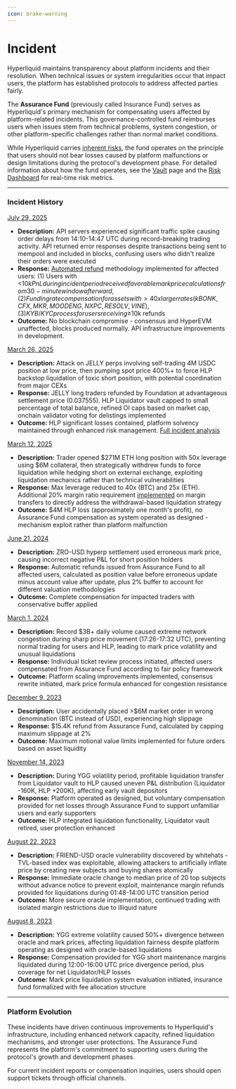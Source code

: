 ```yaml
---
icon: brake-warning
---
```


# Incident

Hyperliquid maintains transparency about platform incidents and their resolution. When technical issues or system irregularities occur that impact users, the platform has established protocols to address affected parties fairly.

The **Assurance Fund** (previously called Insurance Fund) serves as Hyperliquid's primary mechanism for compensating users affected by platform-related incidents. This governance-controlled fund reimburses users when issues stem from technical problems, system congestion, or other platform-specific challenges rather than normal market conditions.

While Hyperliquid carries [inherent risks](https://hyperliquid.gitbook.io/hyperliquid-docs/risks), the fund operates on the principle that users should not bear losses caused by platform malfunctions or design limitations during the protocol's development phase. For detailed information about how the fund operates, see the [Vault](../../../architecture/hypercore/vault.md#id-2.-protocol-vaults-assistance-fund-af) page and the [Risk Dashboard](https://data.asxn.xyz/dashboard/hl-risk-metrics) for real-time risk metrics.

***

### Incident History

[July 29, 2025](https://x.com/Sakrexer/status/1950552205305815398)

* **Description:** API servers experienced significant traffic spike causing order delays from 14:10-14:47 UTC during record-breaking trading activity. API returned error responses despite transactions being sent to mempool and included in blocks, confusing users who didn't realize their orders were executed
* **Response:** [Automated refund](https://x.com/pana067/status/1952295385713541318) methodology implemented for affected users: (1) Users with <$10k PnL during incident period received favorable mark price calculations from 30-minute window afterward, (2) Funding rate compensation for assets with >40x larger rates (kBONK, CFX, MKR, MOODENG, NXPC, RESOLV, VINE), (3) KYB/KYC process for users receiving ≥$10k refunds
* **Outcome:** No blockchain compromise - consensus and HyperEVM unaffected, blocks produced normally. API infrastructure improvements in development.

[March 26, 2025](https://x.com/HyperliquidX/status/1905319339991204263)

* **Description:** Attack on JELLY perps involving self-trading 4M USDC position at low price, then pumping spot price 400%+ to force HLP backstop liquidation of toxic short position, with potential coordination from major CEXs
* **Response:** JELLY long traders refunded by Foundation at advantageous settlement price (0.037555). HLP Liquidator vault capped to small percentage of total balance, refined OI caps based on market cap, onchain validator voting for delistings implemented
* **Outcome:** HLP significant losses contained, platform solvency maintained through enhanced risk management. [Full incident analysis](2025-26-03.md)

[March 12, 2025](https://x.com/threesigmaxyz/status/1899798137000145067)

* **Description:** Trader opened $271M ETH long position with 50x leverage using $6M collateral, then strategically withdrew funds to force liquidation while hedging short on external exchange, exploiting liquidation mechanics rather than technical vulnerabilities
* **Response:** Max leverage reduced to 40x (BTC) and 25x (ETH). Additional 20% margin ratio requirement [implemented](https://x.com/HyperliquidX/status/1900199063880171578) on margin transfers to directly address the withdrawal-based liquidation strategy
* **Outcome:** $4M HLP loss (approximately one month's profit), no Assurance Fund compensation as system operated as designed - mechanism exploit rather than platform malfunction

[June 21, 2024](https://discord.com/channels/1029781241702129716/1030197017655394447/1253396026753028138)

* **Description:** ZRO-USD hyperp settlement used erroneous mark price, causing incorrect negative P\&L for short position holders
* **Response:** Automatic refunds issued from Assurance Fund to all affected users, calculated as position value before erroneous update minus account value after update, plus 2% buffer to account for different valuation methodologies
* **Outcome:** Complete compensation for impacted traders with conservative buffer applied

[March 1, 2024](https://discord.com/channels/1029781241702129716/1030197017655394447/1212840955980550256)

* **Description:** Record $3B+ daily volume caused extreme network congestion during sharp price movement (17:26-17:32 UTC), preventing normal trading for users and HLP, leading to mark price volatility and unusual liquidations
* **Response:** Individual ticket review process initiated, affected users compensated from Assurance Fund according to fair policy framework
* **Outcome:** Platform scaling improvements implemented, consensus rewrite initiated, mark price formula enhanced for congestion resistance

[December 9, 2023](https://discord.com/channels/1029781241702129716/1030197017655394447/1182798702415462492)

* **Description:** User accidentally placed >$6M market order in wrong denomination (BTC instead of USD), experiencing high slippage
* **Response:** $15.4K refund from Assurance Fund, calculated by capping maximum slippage at 2%
* **Outcome:** Maximum notional value limits implemented for future orders based on asset liquidity

[November 14, 2023](https://discord.com/channels/1029781241702129716/1030197017655394447/1173693112913231902)

* **Description:** During YGG volatility period, profitable liquidation transfer from Liquidator vault to HLP caused uneven P\&L distribution (Liquidator -160K, HLP +200K), affecting early vault depositors
* **Response:** Platform operated as designed, but voluntary compensation provided for net losses through Assurance Fund to support unfamiliar users and early supporters
* **Outcome:** HLP integrated liquidation functionality, Liquidator vault retired, user protection enhanced

[August 22, 2023](https://x.com/HyperliquidX/status/1695102033437544783)

* **Description:** FRIEND-USD oracle vulnerability discovered by whitehats - TVL-based index was exploitable, allowing attackers to artificially inflate price by creating new subjects and buying shares atomically
* **Response:** Immediate oracle change to median price of 20 top subjects without advance notice to prevent exploit, maintenance margin refunds provided for liquidations during 01:48-14:00 UTC transition period
* **Outcome:** More secure oracle implementation, continued trading with isolated margin restrictions due to illiquid nature

[August 8, 2023](https://discord.com/channels/1029781241702129716/1030197017655394447/1138260805863874590)

* **Description:** YGG extreme volatility caused 50%+ divergence between oracle and mark prices, affecting liquidation fairness despite platform operating as designed with oracle-based liquidations
* **Response:** Compensation provided for YGG short maintenance margins liquidated during 12:00-16:00 UTC price divergence period, plus coverage for net Liquidator/HLP losses
* **Outcome:** Mark price liquidation system evaluation initiated, insurance fund formalized with fee allocation structure

***

### Platform Evolution

These incidents have driven continuous improvements to Hyperliquid's infrastructure, including enhanced network capacity, refined liquidation mechanisms, and stronger user protections. The Assurance Fund represents the platform's commitment to supporting users during the protocol's growth and development phases.

For current incident reports or compensation inquiries, users should open support tickets through official channels.
